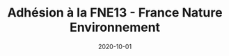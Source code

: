 ---
layout: default
date: 2020-10-01
img: 
category: info
title: "Adhésion à la FNE13 - France Nature Environnement"
description: "C'est fait, nous sommes adhérents ! À plusieurs, on est plus intelligent, mieux informé, plus constructif et plus solide. La FNE a une grande expérience de la défense de l'environnement, une expérience qui sera profitable à la réalisation de nos prochaines actions."
tags: association
tag_url: /association/
doclink: "/doc/adhesion-fne.pdf"
meta: "noindex"
button_name: Consulter le compte rendu FNE
---